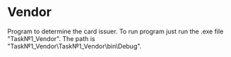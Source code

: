 # Vendor
Program to determine the card issuer.
To run program just run the .exe file "Task№1_Vendor". The path is "Task№1_Vendor\Task№1_Vendor\bin\Debug".
